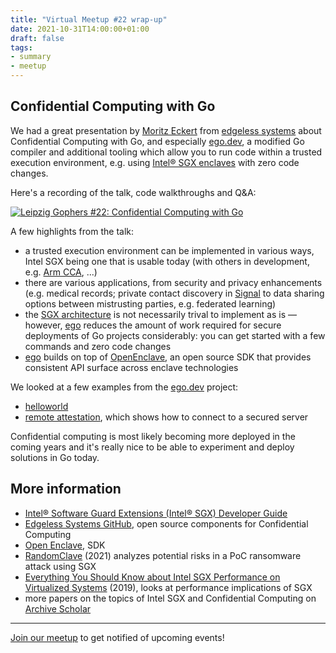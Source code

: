 ```yaml
---
title: "Virtual Meetup #22 wrap-up"
date: 2021-10-31T14:00:00+01:00
draft: false
tags:
- summary
- meetup
---
```


## Confidential Computing with Go

We had a great presentation by [Moritz Eckert](https://twitter.com/m1ghtymo)
from [edgeless systems](https://edgeless.systems) about Confidential Computing
with Go, and especially [ego.dev](https://ego.dev), a modified Go compiler and
additional tooling which allow you to run code within a trusted execution
environment, e.g. using [Intel® SGX
enclaves](https://en.wikipedia.org/wiki/Software_Guard_Extensions) with zero
code changes.

Here's a recording of the talk, code walkthroughs and Q&A:

[![Leipzig Gophers #22: Confidential Computing with Go](https://img.youtube.com/vi/oycZLZdI8s8/0.jpg)](https://www.youtube.com/watch?v=oycZLZdI8s8)

A few highlights from the talk:

* a trusted execution environment can be implemented in various ways, Intel SGX
  being one that is usable today (with others in development, e.g. [Arm
  CCA](https://www.arm.com/company/news/2021/06/arm-cca-will-put-confidential-compute-in-the-hands-of-every-developer), ...)
* there are various applications, from security and privacy enhancements (e.g.
  medical records; private contact discovery in
  [Signal](https://github.com/signalapp/ContactDiscoveryService) to data
  sharing options between mistrusting parties, e.g. federated learning)
* the [SGX
  architecture](https://sgx101.gitbook.io/sgx101/sgx-bootstrap/overview) is
not necessarily trival to implement as is &mdash; however, [ego](https://www.ego.dev/) reduces the amount of
work required for secure deployments of Go projects considerably: you can get started with a few commands and zero code changes
* [ego](https://ego.dev) builds on top of [OpenEnclave](https://openenclave.io/sdk/), an open source SDK that provides consistent API surface across enclave technologies

We looked at a few examples from the [ego.dev](https://github.com/edgelesssys/ego) project:

* [helloworld](https://github.com/edgelesssys/ego/tree/master/samples/helloworld)
* [remote attestation](https://github.com/edgelesssys/ego/tree/master/samples/remote_attestation), which shows how to connect to a secured server

Confidential computing is most likely becoming more deployed in the coming
years and it's really nice to be able to experiment and deploy solutions in Go
today.

## More information

* [Intel® Software Guard Extensions (Intel® SGX) Developer Guide](https://download.01.org/intel-sgx/linux-2.2/docs/Intel_SGX_Developer_Guide.pdf)
* [Edgeless Systems GitHub](https://github.com/edgelesssys), open source components for Confidential Computing
* [Open Enclave](https://openenclave.io), SDK
* [RandomClave](https://arxiv.org/abs/2107.09470) (2021) analyzes potential risks in a PoC ransomware attack using SGX
* [Everything You Should Know about Intel SGX Performance on Virtualized Systems](https://hal.archives-ouvertes.fr/hal-02947792/document) (2019), looks at performance implications of SGX
* more papers on the topics of Intel SGX and Confidential Computing on [Archive Scholar](https://scholar.archive.org/search?q=%22intel+sgx%22+OR+%22confidential+computing%22&sort_order=time_desc)


----

[Join our meetup](https://www.meetup.com/Leipzig-Golang) to get notified of
upcoming events!

